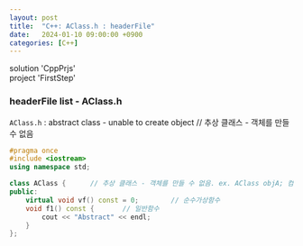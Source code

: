 ```yaml
---
layout: post
title:  "C++: AClass.h : headerFile"
date:   2024-01-10 09:00:00 +0900
categories: [C++]
---
```


solution 'CppPrjs'   
project 'FirstStep'   
   
### headerFile list - AClass.h   
`AClass.h` : abstract class - unable to create object // 추상 클래스 - 객체를 만들 수 없음   
   
```cpp
#pragma once
#include <iostream>
using namespace std;

class AClass {		// 추상 클래스 - 객체를 만들 수 없음. ex. AClass objA; 컴파일 시 오류 발생
public:
	virtual void vf() const = 0;		// 순수가상함수
	void f1() const {		// 일반함수
		cout << "Abstract" << endl;
	}
};
```
